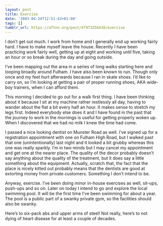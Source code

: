 ```yaml
---
layout: post
title: Exercise
date: '2003-04-24T12:51:43+01:00'
tags: []
tumblr_url: https://aftnn.org/post/47973256438/exercise
---
```

<p>I don&rsquo;t get out much. I work from home and I generally end up working fairly hard. I have to make myself leave the house. Recently I have been practicing work fairly well, getting up at eight and working until five, taking an hour or so break during the day and going outside.</p>
<p>I&rsquo;ve been mapping out the area in a series of long walks starting here and looping broadly around Fulham. I have also been known to run. Though only once and my feet hurt afterwards because I ran in skate shoes. I&rsquo;d like to carry on, so I&rsquo;m looking at getting a pair of proper running shoes, AKA wide-boy trainers, when I can afford them.</p>
<p>This morning I decided to go out for a walk first thing. I have been thinking about it because I sit at my machine rather restlessly all day, having to wander about the flat a bit every half an hour. It makes sense to stretch my legs first. Indeed everybody else does it and I have found in the past that the journey to work in the mornings is useful for getting properly woken up. When I discovered that we had no milk I knew the time had come.</p>
<p>I passed a nice looking dentist on Munster Road as well. I&rsquo;ve signed up for a registration appointment with one on Fulham High Road, but I walked past that one (unintentionally) last night and it looked a bit grubby whereas this one was really sparkly. I&rsquo;m in two minds but I may cancel my appointment and get one at the nearer place. The quality of the decor probably doesn&rsquo;t say anything about the quality of the treatment, but it does say a little something about the equipment. Actually, scratch that, the fact that the place is nicely kitted out probably means that the dentists are good at extorting money from private customers. Something I don&rsquo;t intend to be.</p>
<p>Anyway, exercise. I&rsquo;ve been doing minor in-house exercises as well, sit-ups, push-ups and so on. Later on today I intend to go and explore the local swimming pool. It will be the first time I&rsquo;ve been swimming for about a year. The pool is a public part of a swanky private gym, so the facilities should also be swanky.</p>
<p>Here&rsquo;s to six-pack abs and upper arms of steel! Not really, here&rsquo;s to not dying of heart disease for at least a couple of decades.</p>
